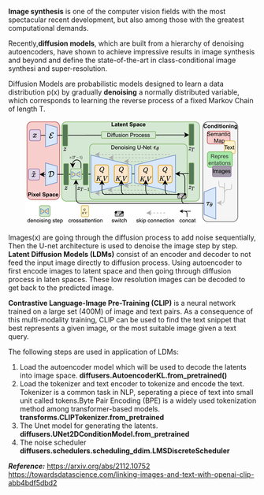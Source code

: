
**Image synthesis** is one of the computer vision fields with the most spectacular recent development, but also among those with the greatest computational demands.

Recently,**diffusion models**, which are built from a hierarchy of denoising autoencoders, have shown to achieve impressive results in image synthesis and beyond and define the state-of-the-art in class-conditional image synthesi and super-resolution.

Diffusion Models are probabilistic models designed to learn a data distribution p(x) by gradually **denoising** a normally distributed variable, which corresponds to learning the reverse process of a fixed Markov Chain of length T.

<p align="center">
  <img src="assets/modelfigure.png">
</p>

Images(x) are going through the diffusion process to add noise sequentially, Then the U-net architecture is used to denoise the image step by step. **Latent Diffusion Models (LDMs)** consist of an encoder and decoder to not feed the input image directly to diffusion process. Using autoencoder to first encode images to latent space and then going through diffusion process in laten spaces. These low resolution images can be decoded to get back to the predicted image.


**Contrastive Language-Image Pre-Training (CLIP)** is a neural network trained on a large set (400M) of image and text pairs. As a consequence of this multi-modality training, CLIP can be used to find the text snippet that best represents a given image, or the most suitable image given a text query.

The following steps are used in application of LDMs:
  1. Load the autoencoder model which will be used to decode the latents into image space.
     **diffusers.AutoencoderKL.from_pretrained()**
  2. Load the tokenizer and text encoder to tokenize and encode the text. Tokenizer is a common task in NLP, seperating a piece of text into small unit called tokens.Byte Pair Encoding (BPE) is a widely used tokenization method among transformer-based models.
     **transforms.CLIPTokenizer.from_pretrained**
  3. The Unet model for generating the latents.
    **diffusers.UNet2DConditionModel.from_pretrained**
  4. The noise scheduler
    **diffusers.schedulers.scheduling_ddim.LMSDiscreteScheduler**

***Reference:***
https://arxiv.org/abs/2112.10752
https://towardsdatascience.com/linking-images-and-text-with-openai-clip-abb4bdf5dbd2

